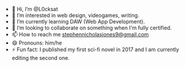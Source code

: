 - 👋 Hi, I’m @L0cksat
- 👀 I’m interested in web design, videogames, writing.
- 🌱 I’m currently learning DAW (Web App Development).
- 💞️ I’m looking to collaborate on something when I'm fully certified.
- 📫 How to reach me stephennicholasjones9@gmail.com
- 😄 Pronouns: him/he
- ⚡ Fun fact: I published my first sci-fi novel in 2017 and I am currently editing the second one.

<!---
L0cksat/L0cksat is a ✨ special ✨ repository because its `README.md` (this file) appears on your GitHub profile.
You can click the Preview link to take a look at your changes.
--->
